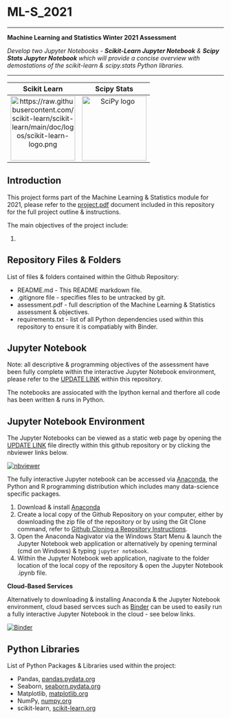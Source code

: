 # ML-S_2021
- - - - 
**Machine Learning and Statistics Winter 2021 Assessment**

*Develop two Jupyter Notebooks - **Scikit-Learn Jupyter Notebook** & **Scipy Stats Jupyter Notebook** which will provide a concise overview with demostations of the scikit-learn & scipy.stats Python libraries.*

- - - -
| Scikit Learn | Scipy Stats |
:-----------------:|:------------------:
| <a href="https://scikit-learn.org/" rel="nofollow"><img alt="https://raw.githubusercontent.com/scikit-learn/scikit-learn/main/doc/logos/scikit-learn-logo.png" src="https://raw.githubusercontent.com/scikit-learn/scikit-learn/main/doc/logos/scikit-learn-logo.png" height="150" style="max-width: 100%;"></a> | <a href="https://docs.scipy.org/doc/scipy/reference/" rel="nofollow"><img src="https://upload.wikimedia.org/wikipedia/commons/b/b2/SCIPY_2.svg" height="150" alt="SciPy logo" style="max-width: 100%;"></a> |

## Introduction

This project forms part of the Machine Learning & Statistics module for 2021, please refer to the [project.pdf](https://github.com/PaulSweeney89/ML-S_2021/blob/main/assessment.pdf) document included in this repository for the full project outline & instructions.

The main objectives of the project include:

1. 

## Repository Files & Folders

List of files & folders contained within the Github Repository:
- README.md - This README markdown file.
- .gitignore file -  specifies files to be untracked by git.
- assessment.pdf - full description of the Machine Learning & Statistics assessment & objectives.
- requirements.txt -  list of all Python dependencies used within this repository to ensure it is compatiably with Binder.

## Jupyter Notebook

Note: all descriptive & programming objectives of the assessment have been fully complete within the interactive Jupyter Notebook environment, please refer to the [UPDATE LINK](https://github.com/PaulSweeney89/FDA-Project2020/blob/main/windpower.ipynb) within this repository.

The notebooks are assiocated with the Ipython kernal and therfore all code has been written & runs in Python.

##  Jupyter Notebook Environment

The Jupyter Notebooks can be viewed as a static web page by opening the [UPDATE LINK](https://github.com/PaulSweeney89/FDA-Project2020/blob/main/windpower.ipynb) file directly within this github repository or by clicking the nbviewer links below. 

[![nbviewer](https://raw.githubusercontent.com/jupyter/design/master/logos/Badges/nbviewer_badge.svg)](https://nbviewer.jupyter.org/...)

The fully interactive Jupyter notebook can be accessed via [Anaconda](https://www.anaconda.com), the Python and R programming distribution which includes many data-science specific packages.

1. Download & install [Anaconda](https://www.anaconda.com/products/individual)
2. Create a local copy of the Github Repository on your computer, either by downloading the zip file of the repository or by using the Git Clone command, refer to [Github Cloning a Repository Instructions](https://docs.github.com/en/free-pro-team@latest/github/creating-cloning-and-archiving-repositories/cloning-a-repository).
3. Open the Anaconda Nagivator via the Windows Start Menu & launch the Jupyter Notebook web application or alternatively by opening terminal (cmd on Windows) & typing ``jupyter notebook``.
4. Within the Jupyter Notebook web application, nagivate to the folder location of the local copy of the repository & open the Jupyter Notebook .ipynb file.

**Cloud-Based Services**

Alternatively to downloading & installing  Anaconda & the Jupyter Notebook environment, cloud based servces such as [Binder](https://mybinder.org/) can be used to easily run a fully interactive Jupyter Notebook in the cloud - see below links.

[![Binder](https://mybinder.org/badge_logo.svg)](https://mybinder.org/v2/gh/PaulSweeney89/ML-S_2021/HEAD)

## Python Libraries

List of Python Packages & Libraries used within the project:

- Pandas, [pandas.pydata.org](https://pandas.pydata.org/)
- Seaborn, [seaborn.pydata.org](https://seaborn.pydata.org/)
- Matplotlib, [matplotlib.org](https://matplotlib.org/)
- NumPy, [numpy.org](https://numpy.org/)
- scikit-learn, [scikit-learn.org](https://scikit-learn.org/stable/)